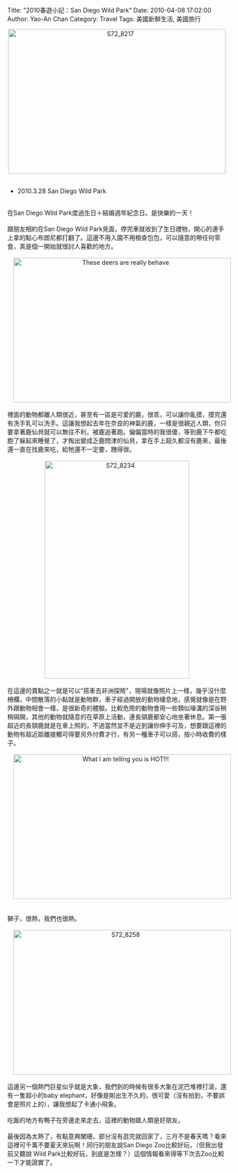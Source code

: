 Title: "2010春遊小記：San Diego Wild Park"
Date: 2010-04-08 17:02:00
Author: Yao-An Chan
Category: Travel
Tags: 美國新鮮生活, 美國旅行


<div class='post'>
<div style="text-align: center;"><a href="http://www.flickr.com/photos/xavierweathertoplai/4471342549/" title="S72_8217 by PHoytsoics, on Flickr"><img alt="S72_8217" height="332" src="http://farm3.static.flickr.com/2704/4471342549_0d5a2c5524.jpg" width="500" /></a></div><br /><ul><li>2010.3.28 San Diego Wild Park</li></ul><br />在San Diego Wild Park度過生日＋結婚週年紀念日。是快樂的一天！<br /><br />跟朋友相約在San Diego Wild Park見面，停完車就收到了生日禮物，開心的連手上拿的點心布朗尼都打翻了。這邊不用入園不用檢查包包，可以隨意的帶任何零食，真是個一開始就很討人喜歡的地方。<br /><br /><div class="separator" style="clear: both; text-align: center;"><a href="http://www.flickr.com/photos/xavierweathertoplai/4472009767/" style="margin-left: 1em; margin-right: 1em;" title="These deers are really behave by PHoytsoics, on Flickr"><img alt="These deers are really behave" height="332" src="http://farm5.static.flickr.com/4021/4472009767_a47448f24f.jpg" width="500" /></a></div><br />裡面的動物都離人類很近，甚至有一區是可愛的鹿，很乖，可以讓你亂摸，摸完還有洗手乳可以洗手。這讓我想起去年在奈良的神氣的鹿，一樣是很親近人類，你只要拿著鹿仙貝就可以無往不利，被鹿追著跑。偏偏當時的我很傻，等到鹿下午都吃飽了躲起來睡覺了，才掏出變成乏鹿問津的仙貝，拿在手上超久都沒有鹿來，最後還一直在找鹿來吃，給牠還不一定要，跩得很。<br /><br /><div class="separator" style="clear: both; text-align: center;"><a href="http://www.flickr.com/photos/xavierweathertoplai/4471387159/" style="margin-left: 1em; margin-right: 1em;" title="S72_8234 by PHoytsoics, on Flickr"><img alt="S72_8234" height="500" src="http://farm3.static.flickr.com/2716/4471387159_6b25ae0ef9.jpg" width="332" /></a></div><br />在這邊的賣點之一就是可以"搭車去非洲探險"，現場就像照片上一樣，幾乎沒什麼柵欄，中間散落的小點就是動物群，車子經過開放的動物棲息地，感覺就像是在野外跟動物相會一樣，是很新奇的體驗。比較危險的動物會用一些類似壕溝的深谷稍稍隔開，其他的動物就隨意的在草原上活動，連長頸鹿都安心地坐著休息。第一張超近的長頸鹿就是在車上照的，不過當然並不是近到讓你伸手可及，想要跟這裡的動物有超近距離接觸可得要另外付費才行，有另一種車子可以搭，按小時收費的樣子。<br />&nbsp; <br /><div class="separator" style="clear: both; text-align: center;"><a href="http://www.flickr.com/photos/xavierweathertoplai/4471464017/" style="margin-left: 1em; margin-right: 1em;" title="What I am telling you is HOT!!! by PHoytsoics, on Flickr"><img alt="What I am telling you is HOT!!!" height="332" src="http://farm5.static.flickr.com/4009/4471464017_bf73fd1788.jpg" width="500" /></a></div><br /><br />獅子，很熱，我們也很熱。<br /><br /><div class="separator" style="clear: both; text-align: center;"><a href="http://www.flickr.com/photos/xavierweathertoplai/4472310820/" style="margin-left: 1em; margin-right: 1em;" title="S72_8258 by PHoytsoics, on Flickr"><img alt="S72_8258" height="332" src="http://farm3.static.flickr.com/2797/4472310820_1d2e36b1dd.jpg" width="500" /></a></div><br />這邊另一個熱門巨星似乎就是大象，我們到的時候有很多大象在泥巴堆裡打滾，還有一隻超小的baby  elephant，好像是剛出生不久的，很可愛（沒有拍到，不要誤會是照片上的），讓我想起了卡通小飛象。<br /><br />吃飯的地方有鴨子在旁邊走來走去，這裡的動物跟人類是好朋友。<br /><br />最後因為太熱了，有點意興闌珊，部分沒有逛完就回家了，三月不是春天嗎？看來這裡可千萬不要夏天來玩啊！同行的朋友說San Diego Zoo比較好玩，（但我出發前又聽說 Wild Park比較好玩，到底是怎樣？）這個情報看來得等下次去Zoo比較一下才能證實了。</div>
